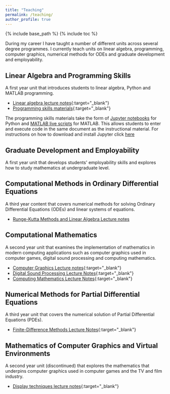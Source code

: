 ```yaml
---
title: "Teaching"
permalink: /teaching/
author_profile: true
---
```


{% include base_path %}
{% include toc %}

<script src="/js/toc.js"></script>

During my career I have taught a number of different units across several degree programmes. I currently teach units on linear algebra, programming, computer graphics, numerical methods for ODEs and graduate development and employability.

## Linear Algebra and Programming Skills

A first year unit that introduces students to linear algebra, Python and MATLAB programming.

- [Linear algebra lecture notes](https://jonshiach.github.io/LA-book){:target="_blank"}
- [Programming skills materials](https://github.com/jonshiach/Programming_skills/archive/refs/heads/main.zip"){:target="_blank"}

The programming skills materials take the form of [Jupyter notebooks](https://jupyter.org/) for Python and [MATLAB live scripts](https://uk.mathworks.com/help/matlab/live-scripts-and-functions.html) for MATLAB. This allows students to enter and execute code in the same document as the instructional material. For instructions on how to download and install Jupyter click [here](/jupyter-notebook)

## Graduate Development and Employability

A first year unit that develops students' employability skills and explores how to study mathematics at undergraduate level.


## Computational Methods in Ordinary Differential Equations

A third year content that covers numerical methods for solving Ordinary Differential Equations (ODEs) and linear systems of equations.

- <a href="https://jonshiach.github.io/ODEs-book/" target="_blank">Runge-Kutta Methods and Linear Algebra Lecture notes</a>

## Computational Mathematics

A second year unit that examines the implementation of mathematics in modern computing applications such as computer graphics used in computer games, digital sound processing and computing mathematics.

- [Computer Graphics Lecture notes](/files/notes/graphics_notes.pdf){:target="_blank"}
- [Digital Sound Processing Lecture Notes](/files/notes/sound_processing_notes.pdf){:target="_blank"}
- [Computing Mathematics Lecture Notes](/files/notes/computing_maths_notes.pdf){:target="_blank"}

## Numerical Methods for Partial Differential Equations

A third year unit that covers the numerical solution of Partial Differential Equations (PDEs).

- [Finite-Difference Methods Lecture Notes](/files/notes/finite_difference_methods_notes.pdf){:target="_blank"}

## Mathematics of Computer Graphics and Virtual Environments

A second year unit (discontinued) that explores the mathematics that underpins computer graphics used in computer games and the TV and film industry.

- [Display techniques lecture notes](/files/notes/display_techniques.pdf){:target="_blank"}